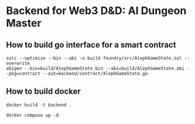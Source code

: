 # Backend for Web3 D&D: AI Dungeon Master

## How to build go interface for a smart contract

```shell
solc --optimize --bin --abi -o build foundry/src/AlephGameState.sol --overwrite
abigen --bin=build/AlephGameState.bin --abi=build/AlephGameState.abi --pkg=contract --out=backend/contract/AlephGameState.go
```

## How to build docker

```shell
docker build -t backend .

docker compose up -d
```